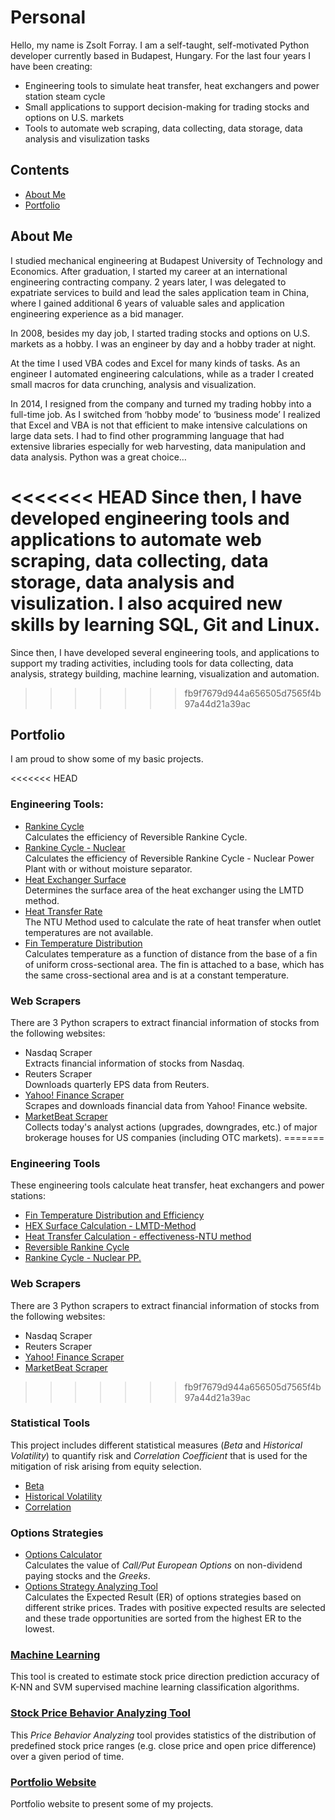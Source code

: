 # Personal
Hello, my name is Zsolt Forray.
I am a self-taught, self-motivated Python developer currently based in Budapest, Hungary. For the last four years I have been creating:
* Engineering tools to simulate heat transfer, heat exchangers and power station steam cycle
* Small applications to support decision-making for trading stocks and options on U.S. markets
* Tools to automate web scraping, data collecting, data storage, data analysis and visulization tasks

## Contents
* [About Me](#about-me)
* [Portfolio](#portfolio)

## About Me
I studied mechanical engineering at Budapest University of Technology and Economics. After graduation, I started my career at an international engineering contracting company. 2 years later, I was delegated to expatriate services to build and lead the sales application team in China, where I gained additional 6 years of valuable sales and application engineering experience as a bid manager.

In 2008, besides my day job, I started trading stocks and options on U.S. markets as a hobby. I was an engineer by day and a hobby trader at night.

At the time I used VBA codes and Excel for many kinds of tasks. As an engineer I automated engineering calculations, while as a trader I created small macros for data crunching, analysis and visualization.

In 2014, I resigned from the company and turned my trading hobby into a full-time job. As I switched from ‘hobby mode’ to ‘business mode’ I realized that Excel and VBA is not that efficient to make intensive calculations on large data sets. I had to find other programming language that had extensive libraries especially for web harvesting, data manipulation and data analysis. Python was a great choice…

<<<<<<< HEAD
Since then, I have developed engineering tools and applications to automate web scraping, data collecting, data storage, data analysis and visulization. I also acquired new skills by learning SQL, Git and Linux.
=======
Since then, I have developed several engineering tools, and applications to support my trading activities, including tools for data collecting, data analysis, strategy building, machine learning, visualization and automation.
>>>>>>> fb9f7679d944a656505d7565f4b97a44d21a39ac

## Portfolio
I am proud to show some of my basic projects.

<<<<<<< HEAD
### Engineering Tools:
* [Rankine Cycle](https://github.com/Zsolt-Forray/rankine)<br>Calculates the efficiency of Reversible Rankine Cycle.
* [Rankine Cycle - Nuclear](https://github.com/Zsolt-Forray/rankine-nuclear)<br>Calculates the efficiency of Reversible Rankine Cycle - Nuclear Power Plant with or without moisture separator.
* [Heat Exchanger Surface](https://github.com/Zsolt-Forray/lmtd-method)<br>Determines the surface area of the heat exchanger using the LMTD method.
* [Heat Transfer Rate](https://github.com/Zsolt-Forray/ntu-method)<br>The NTU Method used to calculate the rate of heat transfer when outlet temperatures are not available.
* [Fin Temperature Distribution](https://github.com/Zsolt-Forray/fin-temperature-distribution)<br>Calculates temperature as a function of distance from the base of a fin of uniform cross-sectional area. The fin is attached to a base, which has the same cross-sectional area and is at a constant temperature.

### Web Scrapers
There are 3 Python scrapers to extract financial information of stocks from the following websites:
* Nasdaq Scraper<br>Extracts financial information of stocks from Nasdaq.
* Reuters Scraper<br>Downloads quarterly EPS data from Reuters.
* [Yahoo! Finance Scraper](https://github.com/Zsolt-Forray/yahoo-finance-scraper)<br>Scrapes and downloads financial data from Yahoo! Finance website.
* [MarketBeat Scraper](https://github.com/Zsolt-Forray/marketbeat-scraper)<br>Collects today's analyst actions (upgrades, downgrades, etc.) of major brokerage houses for US companies (including OTC markets).
=======
### Engineering Tools
These engineering tools calculate heat transfer, heat exchangers and power stations:
+   [Fin Temperature Distribution and Efficiency](https://github.com/Zsolt-Forray/fin-temperature-distribution)
+   [HEX Surface Calculation - LMTD-Method](https://github.com/Zsolt-Forray/lmtd-method)
+   [Heat Transfer Calculation - effectiveness-NTU method](https://github.com/Zsolt-Forray/ntu-method)
+   [Reversible Rankine Cycle](https://github.com/Zsolt-Forray/rankine)
+   [Rankine Cycle - Nuclear PP.](https://github.com/Zsolt-Forray/rankine-nuclear)

### Web Scrapers
There are 3 Python scrapers to extract financial information of stocks from the following websites:
+   Nasdaq Scraper
+   Reuters Scraper
+   [Yahoo! Finance Scraper](https://github.com/Zsolt-Forray/yahoo-finance-scraper)
+   [MarketBeat Scraper](https://github.com/Zsolt-Forray/marketbeat-scraper)
>>>>>>> fb9f7679d944a656505d7565f4b97a44d21a39ac

### Statistical Tools
This project includes different statistical measures (*Beta* and *Historical Volatility*) to quantify risk and *Correlation Coefficient* that is used for the mitigation of risk arising from equity selection.

* [Beta](https://github.com/Zsolt-Forray/statistical-tools/blob/master/beta_calculator.py)
* [Historical Volatility](https://github.com/Zsolt-Forray/statistical-tools/blob/master/historical_volatility_calculator.py)
* [Correlation](https://github.com/Zsolt-Forray/statistical-tools/blob/master/correlation_calculator.py)

### Options Strategies
* [Options Calculator](https://github.com/Zsolt-Forray/options-calculator)<br>Calculates the value of *Call/Put European Options* on non-dividend paying stocks and the *Greeks*.
* [Options Strategy Analyzing Tool](https://github.com/Zsolt-Forray/options-strategies)<br>Calculates the Expected Result (ER) of options strategies based on different strike prices. Trades with positive expected results are selected and these trade opportunities are sorted from the highest ER to the lowest.

### [Machine Learning](https://github.com/Zsolt-Forray/machine-learning)
This tool is created to estimate stock price direction prediction accuracy of K-NN and SVM supervised machine learning classification algorithms.

### [Stock Price Behavior Analyzing Tool](https://github.com/Zsolt-Forray/stock-price-behavior)
This *Price Behavior Analyzing* tool provides statistics of the distribution of predefined stock price ranges (e.g. close price and open price difference) over a given period of time.

### [Portfolio Website](https://www.zsoltforray.com/)
Portfolio website to present some of my projects.
